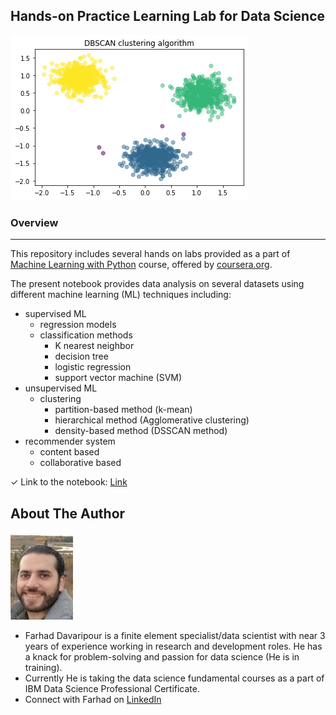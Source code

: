 ## Hands-on Practice Learning Lab for Data Science

![image](DBSCAN.png)

### Overview
* * *
This repository includes several hands on labs provided as a part of [Machine Learning with Python](https://www.coursera.org/learn/machine-learning-with-python) course, offered by [coursera.org](https://www.coursera.org/).  

The present notebook provides data analysis on several datasets using different machine learning (ML) techniques including:
* supervised ML
    * regression models
    * classification methods
        * K nearest neighbor
        * decision tree   
        * logistic regression
        * support vector machine (SVM)
* unsupervised ML
    * clustering
        * partition-based method (k-mean)
        * hierarchical method (Agglomerative clustering)
        * density-based method (DSSCAN method)
* recommender system
    * content based
    * collaborative based  

 
✓ Link to the notebook: [Link](https://github.com/Farhad-Davaripour/Machine_learning_with_python/blob/main/Notebook.ipynb)   


## About The Author

![image](MyImage-GitHub.jpg)


- Farhad Davaripour is a finite element specialist/data scientist with near 3 years of experience working in research and development roles. He has a knack for problem-solving and passion for data science (He is in training).
- Currently He is taking the data science fundamental courses as a part of IBM Data Science Professional Certificate. 
- Connect with Farhad on [LinkedIn](https://www.linkedin.com/in/farhad-davaripour/)

